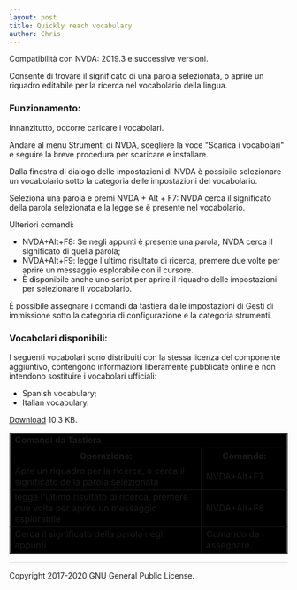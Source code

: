 ```yaml
---
layout: post
title: Quickly reach vocabulary 
author: Chris
---
```


Compatibilità con NVDA: 2019.3 e successive versioni.

Consente di trovare il significato di una parola selezionata, o aprire un riquadro editabile per la ricerca nel vocabolario della lingua.

### Funzionamento: ###

Innanzitutto, occorre caricare  i vocabolari.

Andare al  menu Strumenti di NVDA, scegliere la voce  "Scarica i vocabolari" e seguire la breve procedura per scaricare e installare.

Dalla finestra di dialogo delle impostazioni di NVDA è possibile selezionare un vocabolario sotto la categoria delle impostazioni del vocabolario.

Seleziona una parola e premi NVDA + Alt + F7: NVDA cerca il significato della parola selezionata e la legge se è presente nel vocabolario.

Ulteriori  comandi:

*	NVDA+Alt+F8: Se negli appunti è presente una parola, NVDA cerca il significato di quella parola;
*	NVDA+Alt+F9: legge l'ultimo risultato di ricerca, premere due volte per aprire un messaggio esplorabile con il cursore.
*	È disponibile anche uno script per aprire il riquadro delle impostazioni per selezionare  il  vocabolario.

È possibile assegnare i comandi da tastiera dalle impostazioni di Gesti di immissione sotto  la categoria di configurazione e la categoria strumenti.

### Vocabolari disponibili: ###

I seguenti vocabolari sono distribuiti con la stessa licenza del componente aggiuntivo, contengono informazioni liberamente pubblicate online e non intendono sostituire i vocabolari ufficiali:

*	Spanish vocabulary;
*	Italian vocabulary.

[Download](https://github.com/Christianlm/quicklyReachVocabulary/releases/download/v0.8/qrvocabulary-0.8-dev.nvda-addon) 10.3 KB.

<div role="complementary">

<table bgcolor="#000000" width="70%" border="1" align="center" cellpadding="2" cellspacing="2">
  <tr bgcolor="#000000">
    <td colspan="3"><strong><font size="3" face="Verdana, Arial, Helvetica, sans-serif">
Comandi da Tastiera</font></strong></td>
  </tr>
<tr>
    <th>Operazione:</th>
    <th>Comando:</th>
  </tr>
<tr>
    <td>Apre un riquadro per la ricerca, o cerca il significato della parola selezionata</td>
    <td>NVDA+Alt+F7</td></tr>
<tr><td>legge l'ultimo risultato di ricerca, premere due volte per aprire un messaggio esplorabile</td>
<td>NVDA+Alt+F8</td></tr>
<tr>
<td>Cerca il significato della  parola negli appunti</td>
<td>Comando da assegnare.</td>
</tr></table></div>

---

Copyright 2017-2020 GNU General Public License.
 

